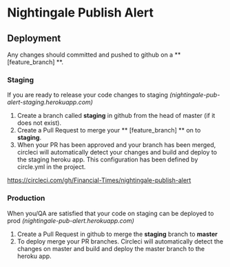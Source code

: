 # Nightingale Publish Alert

## Deployment

Any changes should committed and pushed to github on a ** [feature_branch] **.

### Staging

If you are ready to release your code changes to staging *(nightingale-pub-alert-staging.herokuapp.com)*

1. Create a branch called **staging** in github from the head of master (if it does not exist).
2. Create a Pull Request to merge your ** [feature_branch] ** on to **staging**.
3. When your PR has been approved and your branch has been merged, circleci will automatically detect your changes and 
build and deploy to the staging heroku app. This configuration has been defined by circle.yml in the project.

https://circleci.com/gh/Financial-Times/nightingale-publish-alert

### Production 

When you/QA are satisfied that your code on staging can be deployed to prod *(nightingale-pub-alert.herokuapp.com)* 

1. Create a Pull Request in github to merge the **staging** branch to **master**
2. To deploy merge your PR branches. Circleci will automatically detect the changes on master and build and deploy
the master branch to the heroku app.
